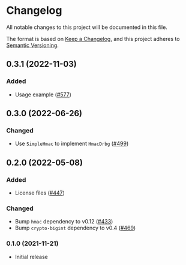 # Changelog
All notable changes to this project will be documented in this file.

The format is based on [Keep a Changelog](https://keepachangelog.com/en/1.0.0/),
and this project adheres to [Semantic Versioning](https://semver.org/spec/v2.0.0.html).

## 0.3.1 (2022-11-03)
### Added
- Usage example ([#577])

[#577]: https://github.com/RustCrypto/signatures/pull/577

## 0.3.0 (2022-06-26)
### Changed
- Use `SimpleHmac` to implement `HmacDrbg` ([#499])

[#499]: https://github.com/RustCrypto/signatures/pull/499

## 0.2.0 (2022-05-08)
### Added
- License files ([#447])

### Changed
- Bump `hmac` dependency to v0.12 ([#433])
- Bump `crypto-bigint` dependency to v0.4 ([#469])

[#433]: https://github.com/RustCrypto/signatures/pull/433
[#447]: https://github.com/RustCrypto/signatures/pull/447
[#469]: https://github.com/RustCrypto/signatures/pull/469

### 0.1.0 (2021-11-21)
- Initial release
